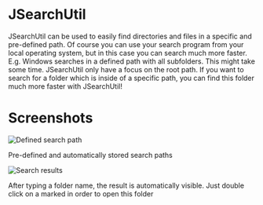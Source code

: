 # JSearchUtil

JSearchUtil can be used to easily find directories and files in a specific and pre-defined path. Of course you can use your search program from your local operating system, but in this case you can search much more faster.
E.g. Windows searches in a defined path with all subfolders. This might take some time. JSearchUtil only have a focus on the root path.
If you want to search for a folder which is inside of a specific path, you can find this folder much more faster with JSearchUtil!

# Screenshots
![Defined search path](https://abload.de/img/2018-05-0614_13_35-jsqvq1n.png)

Pre-defined and automatically stored search paths


![Search results](https://abload.de/img/2018-05-0614_13_26-js7mq3i.png)

After typing a folder name, the result is automatically visible. Just double click on a marked in order to open this folder
